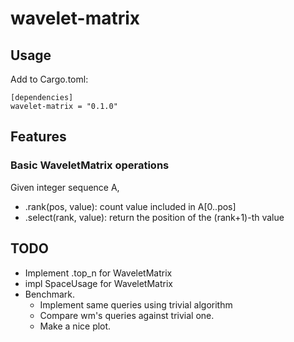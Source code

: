 # wavelet-matrix

## Usage

Add to Cargo.toml:
```
[dependencies]
wavelet-matrix = "0.1.0"
```

## Features

### Basic WaveletMatrix operations

Given integer sequence A,
- .rank(pos, value): count value included in A[0..pos]
- .select(rank, value): return the position of the (rank+1)-th value

## TODO

- Implement .top_n for WaveletMatrix
- impl SpaceUsage for WaveletMatrix
- Benchmark.
  - Implement same queries using trivial algorithm
  - Compare wm's queries against trivial one.
  - Make a nice plot.



